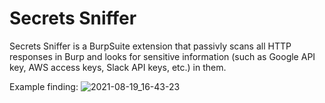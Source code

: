# **Secrets Sniffer**

Secrets Sniffer is a BurpSuite extension that passivly scans all HTTP responses in Burp and looks for sensitive information (such as Google API key, AWS access keys, Slack API keys, etc.) in them.

Example finding:
![2021-08-19_16-43-23](https://user-images.githubusercontent.com/20052885/130079537-c0072767-87a7-4d39-ad8a-d04a6974a6eb.png)

